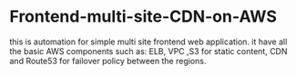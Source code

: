 # Frontend-multi-site-CDN-on-AWS

this is automation for simple multi site frontend web application. 
it have all the basic AWS components such as: ELB, VPC ,S3 for static content, CDN and Route53 for failover policy between the regions. 


